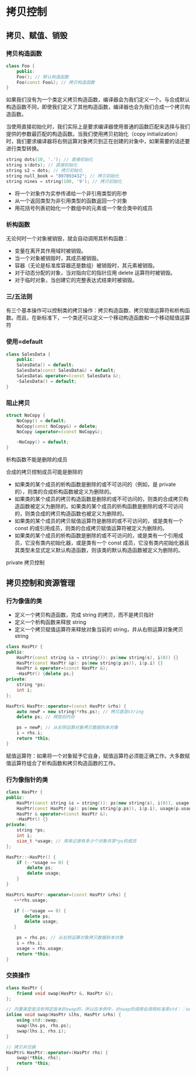 # 拷贝控制

## 拷贝、赋值、销毁

### 拷贝构造函数

```c++
class Foo {
    public:
    Foo(); // 默认构造函数
    Foo(const Foo&); // 拷贝构造函数
}
```

如果我们没有为一个类定义拷贝构造函数，编译器会为我们定义一个。与合成默认构造函数不同，即使我们定义了其他构造函数，编译器也会为我们合成一个拷贝构造函数。

当使用直接初始化时，我们实际上是要求编译器使用普通的函数匹配来选择与我们提供的参数最匹配的构造函数。当我们使用拷贝初始化（copy initialization）时，我们要求编译器将右侧运算对象拷贝到正在创建的对象中，如果需要的话还要进行类型转换。

```c++
string dots(10, '.'); // 直接初始化
string s(dots); // 直接初始化
string s2 = dots; // 拷贝初始化
string null_book = "897893432"; // 拷贝初始化
string nines = string(100, '9'); // 拷贝初始化
```

- 将一个对象作为实参传递给一个非引用类型的形参
- 从一个返回类型为非引用类型的函数返回一个对象
- 用花括号列表初始化一个数组中的元素或一个聚合类中的成员

### 析构函数

无论何时一个对象被销毁，就会自动调用其析构函数：

- 变量在离开其作用域时被销毁。
- 当一个对象被销毁时，其成员被销毁。
- 容器（无论是标准库容器还是数组）被销毁时，其元素被销毁。
- 对于动态分配的对象，当对指向它的指针应用 delete 运算符时被销毁。
- 对于临时对象，当创建它的完整表达式结束时被销毁。

### 三/五法则

有三个基本操作可以控制类的拷贝操作：拷贝构造函数、拷贝赋值运算符和析构函数。而且，在新标准下，一个类还可以定义一个移动构造函数和一个移动赋值运算符

### 使用=default

```c++
class SalesData {
    public:
    SalesData() = default;
    SalesData(const SalesData&) = default;
    SalesData& operator=(const SalesData &);
    ~SalesData() = default;
}
```

### 阻止拷贝

```c++
struct NoCopy {
    NoCopy() = default;
    NoCopy(const NoCopy&) = delete;
    NoCopy &operator=(const NoCopy&);

    ~NoCopy() = default;
}
```

析构函数不能是删除的成员

合成的拷贝控制成员可能是删除的

- 如果类的某个成员的析构函数是删除的或不可访问的（例如，是 private 的），则类的合成析构函数被定义为删除的。
- 如果类的某个成员的拷贝构造函数是删除的或不可访问的，则类的合成拷贝构造函数被定义为删除的。如果类的某个成员的析构函数是删除的或不可访问的，则类合成的拷贝构造函数也被定义为删除的。
- 如果类的某个成员的拷贝赋值运算符是删除的或不可访问的，或是类有一个 const 的或引用成员，则类的合成拷贝赋值运算符被定义为删除的。
- 如果类的某个成员的析构函数是删除的或不可访问的，或是类有一个引用成员，它没有类内初始化器，或是类有一个 const 成员，它没有类内初始化器且其类型未显式定义默认构造函数，则该类的默认构造函数被定义为删除的。

private 拷贝控制

## 拷贝控制和资源管理

### 行为像值的类

- 定义一个拷贝构造函数，完成 string 的拷贝，而不是拷贝指针
- 定义一个析构函数来释放 string
- 定义一个拷贝赋值运算符来释放对象当前的 string，并从右侧运算对象拷贝 string

```c++
class HasPtr {
public:
    HasPtr(const string &s = string()): ps(new string(s), i(0)) {}
    HasPtr(const HasPtr &p): ps(new string(p.ps)), i(p.i) {}
    HasPtr & operator=(const HasPtr &);
    ~HasPtr() {delete ps;}
private:
    string *ps;
    int i;
};

HasPtr& HasPtr::operator=(const HasPtr &rhs) {
    auto newP = new string(*rhs.ps); // 拷贝底层string
    delete ps; // 释放旧内存

    ps = newP; // 从右侧运算对象拷贝数据到本对象
    i = rhs.i;
    return *this;
}
```

赋值运算符：如果将一个对象赋予它自身，赋值运算符必须能正确工作。大多数赋值运算符组合了析构函数和拷贝构造函数的工作。

### 行为像指针的类

```c++
class HasPtr {
public:
    HasPtr(const string &s = string()): ps(new string(s), i(0)), usage(new size_t(1)) {}
    HasPtr(const HasPtr &p): ps(new string(p.ps)), i(p.i), usage(p.usage) {++*usage;}
    HasPtr & operator=(const HasPtr &);
    ~HasPtr() {}
private:
    string *ps;
    int i;
    size_t *usage; // 用来记录有多少个对象共享*ps的成员
};

HasPtr::~HasPtr() {
    if (--*usage == 0) {
        delete ps;
        delete usage;
    }
}

HasPtr& HasPtr::operator=(const HasPtr &rhs) {
   ++*rhs.usage;

   if (--*usage == 0) {
       delete ps;
       delete usage;
   }

    ps = rhs.ps; // 从右侧运算对象拷贝数据到本对象
    i = rhs.i;
    usage = rhs.usage;
    return *this;
}
```

### 交换操作

```c++
class HasPtr {
    friend void swap(HasPtr &, HasPtr &);
};

// 内置类型是没有特定版本的swap的，所以在本例中，对swap的调用会调用标准库std：：swap。
inline void swap(HasPtr &lhs, HasPtr &rhs) {
    using std::swap;
    swap(lhs.ps, rhs.ps);
    swap(lhs.i, rhs.i);
}

// 拷贝并交换
HasPtr& HasPtr::operator=(HasPtr rhs) {
    swap(*this, rhs);
    return *this;
}
```
